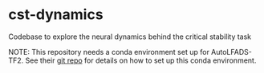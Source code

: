 # cst-dynamics

Codebase to explore the neural dynamics behind the critical stability task

NOTE: This repository needs a conda environment set up for AutoLFADS-TF2. See their [git repo](https://github.com/snel-repo/autolfads-tf2) for details on how to set up this conda environment.
